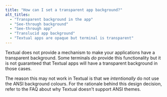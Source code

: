 ```yaml
---
title: "How can I set a transparent app background?"
alt_titles:
  - "Transparent background in the app"
  - "See-through background"
  - "See-through app"
  - "Translucid app background"
  - "Textual apps are opaque but terminal is transparent"
---
```


Textual does not provide a mechanism to make your applications have a transparent background.
Some terminals _do_ provide this functionality but it is not guaranteed that Textual apps will have a transparent background in those cases.

The reason this may not work in Textual is that we _intentionally_ do not use the ANSI background colours.
For the rationale behind this design decision, refer to the FAQ about why Textual doesn't support ANSI themes.
